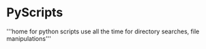 # PyScripts
'''home for python scripts use all the time for directory searches, file manipulations'''
